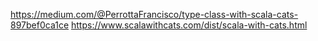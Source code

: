 https://medium.com/@PerrottaFrancisco/type-class-with-scala-cats-897bef0ca1ce
https://www.scalawithcats.com/dist/scala-with-cats.html